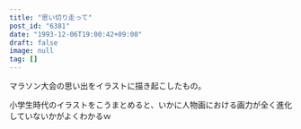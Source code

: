 ```yaml
---
title: "思い切り走って"
post_id: "6381"
date: "1993-12-06T19:00:42+09:00"
draft: false
image: null
tag: []
---
```



マラソン大会の思い出をイラストに描き起こしたもの。

小学生時代のイラストをこうまとめると、いかに人物画における画力が全く進化していないかがよくわかるｗ
